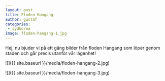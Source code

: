 ```yaml
---
layout: post
title: Floden Hangang
author: gustaf
categories:
 - sydkorea
image: floden-hangang-1.jpg
---
```


Hej, nu bjuder vi på ett gäng bilder från floden Hangang som löper genom staden och går precis utanför vår lägenhet!

![]({{ site.baseurl }}/media/floden-hangang-2.jpg)

![]({{ site.baseurl }}/media/floden-hangang-3.jpg)